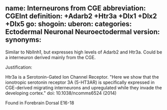 name: Interneurons from CGE
abbreviation: CGEInt
definition: +Adarb2 +Htr3a +Dlx1 +Dlx2 +Dlx5
go:
shogoin: 
uberon:
categories: Ectodermal Neuronal Neuroectodermal
version: 
synonyms:
---

Similar to NblInh1, but expresses high levels of Adarb2 and Htr3a. Could be a interneuron derived mainly from the CGE.

Justification:

Htr3a is a Serotonin-Gated Ion Channel Receptor. "Here we show that the ionotropic serotonin receptor 3A (5-HT3AR) is specifically expressed in CGE-derived migrating interneurons and upregulated while they invade the developing cortex."
doi: 10.1038/ncomms6524 (2014)

Found in Forebrain Dorsal E16-18